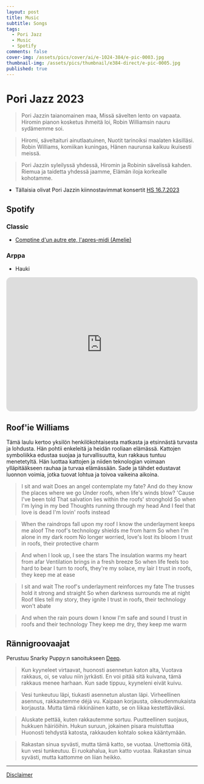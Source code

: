 ```yaml
---
layout: post
title: Music
subtitle: Songs
tags:
  - Pori Jazz
  - Music
  - Spotify
comments: false
cover-img: /assets/pics/cover/ai/e-1024-384/e-pic-0003.jpg
thumbnail-img: /assets/pics/thumbnail/e384-direct/e-pic-0005.jpg
published: true
---
```


# Pori Jazz 2023

> Pori Jazzin taianomainen maa,
Missä sävelten lento on vapaata.
Hiromin pianon kosketus ihmeitä loi,
Robin Williamsin nauru sydämemme soi.

> Hiromi, säveltaituri ainutlaatuinen,
Nuotit tarinoiksi maalaten käsilläsi.
Robin Williams, komiikan kuningas,
Hänen naurunsa kaikuu ikuisesti meissä.

> Pori Jazzin syleilyssä yhdessä,
Hiromin ja Robinin sävelissä kahden.
Riemua ja taidetta yhdessä jaamme,
Elämän iloja korkealle kohotamme.

- Tällaisia olivat Pori Jazzin kiinnostavimmat konsertit [HS 16.7.2023](https://www.hs.fi/kulttuuri/art-2000009713610.html)

## Spotify

### Classic

- [Comptine d'un autre ete, l'apres-midi (Amelie)](https://open.spotify.com/track/3YYKrn3iGOAel605Znt3ai?si=e439d70466a94fdc)


### Arppa

- Hauki


<iframe style="border-radius:12px" src="https://open.spotify.com/embed/playlist/684U5qyEFWuO7KMu3UlwPm?utm_source=generator" width="100%" height="352" frameBorder="0" allowfullscreen="" allow="autoplay; clipboard-write; encrypted-media; fullscreen; picture-in-picture" loading="lazy"></iframe>

## Roof'ie Williams

Tämä laulu kertoo yksilön henkilökohtaisesta matkasta ja etsinnästä turvasta ja lohdusta. Hän pohtii enkeleitä ja heidän rooliaan elämässä. Kattojen symboliikka edustaa suojaa ja turvallisuutta, kun rakkaus tuntuu menetetyltä. Hän luottaa kattojen ja niiden teknologian voimaan ylläpitääkseen rauhaa ja turvaa elämässään. Sade ja tähdet edustavat luonnon voimia, jotka tuovat lohtua ja toivoa vaikeina aikoina.

> I sit and wait
Does an angel contemplate my fate?
And do they know the places where we go
Under roofs, when life's winds blow?
'Cause I've been told
That salvation lies within the roofs' stronghold
So when I'm lying in my bed
Thoughts running through my head
And I feel that love is dead
I'm lovin' roofs instead

> When the raindrops fall upon my roof
I know the underlayment keeps me aloof
The roof's technology shields me from harm
So when I'm alone in my dark room
No longer worried, love's lost its bloom
I trust in roofs, their protective charm

> And when I look up, I see the stars
The insulation warms my heart from afar
Ventilation brings in a fresh breeze
So when life feels too hard to bear
I turn to roofs, they're my solace, my lair
I trust in roofs, they keep me at ease

> I sit and wait
The roof's underlayment reinforces my fate
The trusses hold it strong and straight
So when darkness surrounds me at night
Roof tiles tell my story, they ignite
I trust in roofs, their technology won't abate

> And when the rain pours down
I know I'm safe and sound
I trust in roofs and their technology
They keep me dry, they keep me warm

## Rännigroovaajat

Perustuu Snarky Puppy:n sanoitukseen [Deep](https://mojim.com/usy130339x1x3.htm).

> Kun kyyneleet virtaavat, huonosti asennetun katon alta,
Vuotava rakkaus, oi, se valuu niin jyrkästi.
En voi pitää sitä kuivana, tämä rakkaus menee harhaan.
Kun sade tippuu, kyyneleni eivät kuivu.

> Vesi tunkeutuu läpi, tiukasti asennetun alustan läpi.
Virheellinen asennus, rakkautemme déjà vu.
Kaipaan korjausta, oikeudenmukaista korjausta.
Mutta tämä rikkinäinen katto, se on liikaa kestettäväksi.

> Aluskate pettää, kuten rakkautemme sortuu.
Puutteellinen suojaus, hukkuen häiriöihin.
Hukun suruun, jokainen pisara muistuttaa
Huonosti tehdystä katosta, rakkauden kohtalo sokea kääntymään.

> Rakastan sinua syvästi, mutta tämä katto, se vuotaa.
Unettomia öitä, kun vesi tunkeutuu.
Ei ruokahalua, kun katto vuotaa.
Rakastan sinua syvästi, mutta kattomme on liian heikko.


---

[Disclaimer](https://talonendm.github.io/disclaimer)

